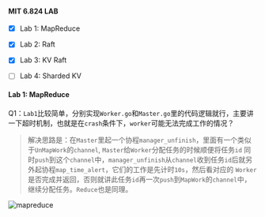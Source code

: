 #### MIT 6.824 LAB
- [x] Lab 1: MapReduce
- [x] Lab 2: Raft
- [x] Lab 3: KV Raft
- [ ] Lab 4: Sharded KV


#### Lab 1: MapReduce

Q1：`Lab1`比较简单，分别实现`Worker.go`和`Master.go`里的代码逻辑就行，主要讲一下超时机制，也就是在`crash`条件下，`worker`可能无法完成工作的情况？

>   解决思路是：在`Master`里起一个协程`manager_unfinish`，里面有一个类似于`UnMapWork`的`channel`, `Master`给`Worker`分配任务的时候顺便将任务`id`
同时`push`到这个`channel`中，`manager_unfinish`从`channel`收到任务`id`后就另外起协程`map_time_alert`，它们的工作是先计时`10s`，然后看对应的
`Worker`是否完成并返回，否则就讲此任务`id`再一次`push`到`MapWork`的`channel`中，继续分配任务。`Reduce`也是同理。

![mapreduce](https://user-images.githubusercontent.com/10417157/113435914-51f2f380-9416-11eb-9589-0fcccd22b051.png)

